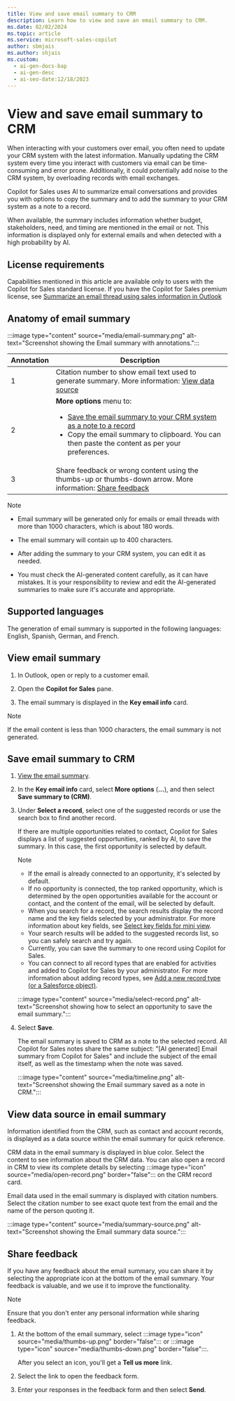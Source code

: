 ```yaml
---
title: View and save email summary to CRM
description: Learn how to view and save an email summary to CRM.
ms.date: 02/02/2024
ms.topic: article
ms.service: microsoft-sales-copilot
author: sbmjais
ms.author: shjais
ms.custom:
  - ai-gen-docs-bap
  - ai-gen-desc
  - ai-seo-date:12/18/2023
---
```


# View and save email summary to CRM

When interacting with your customers over email, you often need to update your CRM system with the latest information. Manually updating the CRM system every time you interact with customers via email can be time-consuming and error prone. Additionally, it could potentially add noise to the CRM system, by overloading records with email exchanges.

Copilot for Sales uses AI to summarize email conversations and provides you with options to copy the summary and to add the summary to your CRM system as a note to a record.

When available, the summary includes information whether budget, stakeholders, need, and timing are mentioned in the email or not. This information is displayed only for external emails and when detected with a high probability by AI.

## License requirements

Capabilities mentioned in this article are available only to users with the Copilot for Sales standard license. If you have the Copilot for Sales premium license, see [Summarize an email thread using sales information in Outlook](email-summary-premium.md)

## Anatomy of email summary

:::image type="content" source="media/email-summary.png" alt-text="Screenshot showing the Email summary with annotations.":::

| Annotation | Description |
|------------|-------------|
| 1 | Citation number to show email text used to generate summary. More information: [View data source](#view-data-source-in-email-summary) |
| 2 | **More options** menu to: <ul><li>[Save the email summary to your CRM system as a note to a record](#save-email-summary-to-crm)</li><li>Copy the email summary to clipboard. You can then paste the content as per your preferences.</li></ul> |
| 3 | Share feedback or wrong content using the thumbs-up or thumbs-down arrow. More information: [Share feedback](#share-feedback) |

> [!NOTE]
>
> - Email summary will be generated only for emails or email threads with more than 1000 characters, which is about 180 words.
>
> - The email summary will contain up to 400 characters.
>
> - After adding the summary to your CRM system, you can edit it as needed.
>
> - You must check the AI-generated content carefully, as it can have mistakes. It is your responsibility to review and edit the AI-generated summaries to make sure it's accurate and appropriate.

## Supported languages

The generation of email summary is supported in the following languages: English, Spanish, German, and French.

## View email summary

1. In Outlook, open or reply to a customer email.

1. Open the **Copilot for Sales** pane.

1. The email summary is displayed in the **Key email info** card.

> [!NOTE]
> If the email content is less than 1000 characters, the email summary is not generated.

## Save email summary to CRM

1. [View the email summary](#view-email-summary).

1. In the **Key email info** card, select **More options** (**...**), and then select **Save summary to (CRM)**.

1. Under **Select a record**, select one of the suggested records or use the search box to find another record.

   If there are multiple opportunities related to contact, Copilot for Sales displays a list of suggested opportunities, ranked by AI, to save the summary. In this case, the first opportunity is selected by default.

   > [!NOTE]
   > - If the email is already connected to an opportunity, it's selected by default.
   > - If no opportunity is connected, the top ranked opportunity, which is determined by the open opportunities available for the account or contact, and the content of the email, will be selected by default.
   > - When you search for a record, the search results display the record name and the key fields selected by your administrator. For more information about key fields, see [Select key fields for mini view](customize-forms-and-fields.md#select-key-fields-for-the-mini-view).
   > - Your search results will be added to the suggested records list, so you can safely search and try again.
   > - Currently, you can save the summary to one record using Copilot for Sales.
   > - You can connect to all record types that are enabled for activities and added to Copilot for Sales by your administrator. For more information about adding record types, see [Add a new record type (or a Salesforce object)](customize-forms-and-fields.md#add-a-new-record-type-or-a-salesforce-object).

   :::image type="content" source="media/select-record.png" alt-text="Screenshot showing how to select an opportunity to save the email summary.":::

1. Select **Save**.

    The email summary is saved to CRM as a note to the selected record. All Copilot for Sales notes share the same subject: "[AI generated] Email summary from Copilot for Sales" and include the subject of the email itself, as well as the timestamp when the note was saved.

   :::image type="content" source="media/timeline.png" alt-text="Screenshot showing the Email summary saved as a note in CRM.":::

## View data source in email summary
Information identified from the CRM, such as contact and account records, is displayed as a data source within the email summary for quick reference.

CRM data in the email summary is displayed in blue color. Select the content to see information about the CRM data. You can also open a record in CRM to view its complete details by selecting :::image type="icon" source="media/open-record.png" border="false"::: on the CRM record card.

Email data used in the email summary is displayed with citation numbers. Select the citation number to see exact quote text from the email and the name of the person quoting it.

:::image type="content" source="media/summary-source.png" alt-text="Screenshot showing the Email summary data source.":::

## Share feedback

If you have any feedback about the email summary, you can share it by selecting the appropriate icon at the bottom of the email summary. Your feedback is valuable, and we use it to improve the functionality.

> [!NOTE]
> Ensure that you don't enter any personal information while sharing feedback.

1. At the bottom of the email summary, select :::image type="icon" source="media/thumbs-up.png" border="false"::: or :::image type="icon" source="media/thumbs-down.png" border="false":::.

   After you select an icon, you'll get a **Tell us more** link.

1. Select the link to open the feedback form.

1. Enter your responses in the feedback form and then select **Send**.
